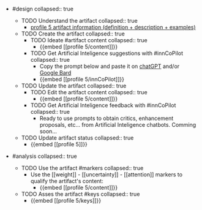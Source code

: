 
- #design
   collapsed:: true
  - TODO Understand the artifact
    collapsed:: true
    - [profile 5 artifact information (definition + description + examples)](https://go.innbok.com/#/page/innBoK%2Fprofile-%28id%29%2Finfo)
  - TODO Create the artifact
     collapsed:: true
    - TODO Ideate #artifact content
      collapsed:: true
      - {{embed [[profile 5/content]]}}
    - TODO Get Artificial Inteligence suggestions with #innCoPilot
      collapsed:: true
      - Copy the prompt below and paste it on [chatGPT](https://chat.openai.com) and/or [Google Bard](https://bard.google.com/chat)
      - {{embed [[profile 5/innCoPilot]]}}
  - TODO Update the artifact
    collapsed:: true
    - TODO Edit the artifact content
     collapsed:: true
      - {{embed [[profile 5/content]]}}
    - TODO Get Artificial Inteligence feedback with #innCoPilot
      collapsed:: true
      - Ready to use prompts to obtain critics, enhancement proposals, etc... from Artificial Inteligence chatbots. Comming soon...
  - TODO Update artifact status
    collapsed:: true
    - {{embed [[profile 5]]}}


- #analysis
  collapsed:: true
  - TODO Use the artifact #markers
    collapsed:: true
    - Use the [[weight]] - [[uncertainty]] - [[attention]] markers to qualify the artifact's content:
      - {{embed [[profile 5/content]]}}
  - TODO Asses the artifact #keys
    collapsed:: true
    - {{embed [[profile 5/keys]]}}








